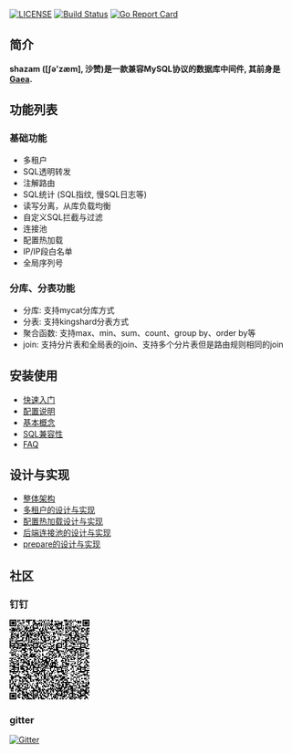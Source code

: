 [![LICENSE](https://img.shields.io/badge/license-Apache--2.0-blue.svg)](https://github.com/nooncall/shazam/blob/master/LICENSE)
[![Build Status](https://travis-ci.org/nooncall/shazam.svg?branch=master)](https://travis-ci.org/nooncall/shazam)
[![Go Report Card](https://goreportcard.com/badge/github.com/nooncall/shazam)](https://goreportcard.com/report/github.com/nooncall/shazam)

## 简介

**shazam ([ʃə'zæm], 沙赞)是一款兼容MySQL协议的数据库中间件, 其前身是[Gaea](https://github.com/XiaoMi/Gaea).**

## 功能列表

### 基础功能

- 多租户
- SQL透明转发
- 注解路由
- SQL统计 (SQL指纹, 慢SQL日志等)
- 读写分离，从库负载均衡
- 自定义SQL拦截与过滤
- 连接池
- 配置热加载
- IP/IP段白名单
- 全局序列号

### 分库、分表功能

- 分库: 支持mycat分库方式
- 分表: 支持kingshard分表方式
- 聚合函数: 支持max、min、sum、count、group by、order by等
- join: 支持分片表和全局表的join、支持多个分片表但是路由规则相同的join

## 安装使用

- [快速入门](docs/quickstart.md)
- [配置说明](docs/configuration.md)
- [基本概念](docs/concepts.md)
- [SQL兼容性](docs/compatibility.md)
- [FAQ](docs/faq.md)

## 设计与实现

- [整体架构](docs/architecture.md)
- [多租户的设计与实现](docs/multi-tenant.md)
- [配置热加载设计与实现](docs/config-reloading.md)
- [后端连接池的设计与实现](docs/connection-pool.md)
- [prepare的设计与实现](docs/prepare.md)

## 社区

### 钉钉
![Dingtalk](docs/assets/shazam_dingtalk.png)

### gitter
[![Gitter](https://badges.gitter.im/nooncall/shazam.svg)](https://gitter.im/nooncall/shazam)

